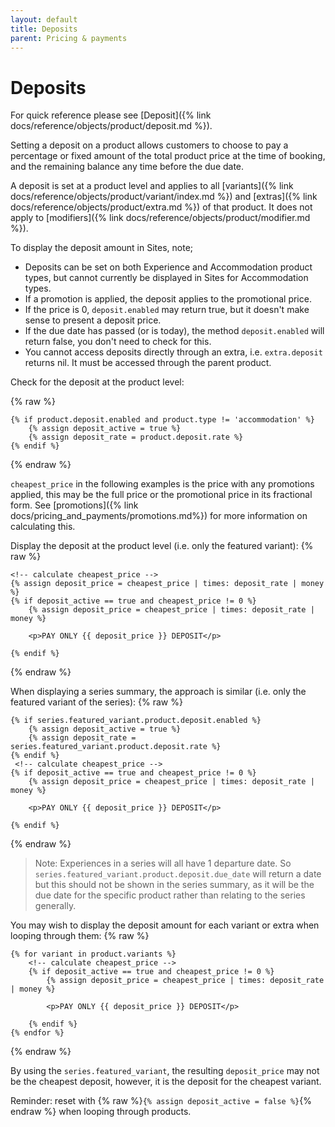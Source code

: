 ```yaml
---
layout: default
title: Deposits
parent: Pricing & payments
---
```


# Deposits

For quick reference please see [Deposit]({% link docs/reference/objects/product/deposit.md %}).

Setting a deposit on a product allows customers to choose to pay a percentage or fixed amount of the total product price at the time of booking, and the remaining balance any time before the due date.

A deposit is set at a product level and applies to all [variants]({% link docs/reference/objects/product/variant/index.md %}) and [extras]({% link docs/reference/objects/product/extra.md %}) of that product. It does not apply to [modifiers]({% link docs/reference/objects/product/modifier.md %}).

To display the deposit amount in Sites, note;

- Deposits can be set on both Experience and Accommodation product types, but cannot currently be displayed in Sites for Accommodation types. 
- If a promotion is applied, the deposit applies to the promotional price.
- If the price is 0, `deposit.enabled` may return true, but it doesn't make sense to present a deposit price.
- If the due date has passed (or is today), the method `deposit.enabled` will return false, you don't need to check for this.
- You cannot access deposits directly through an extra, i.e. `extra.deposit` returns nil. It must be accessed through the parent product.

Check for the deposit at the product level:

{% raw %}
```liquid
{% if product.deposit.enabled and product.type != 'accommodation' %}
    {% assign deposit_active = true %}
    {% assign deposit_rate = product.deposit.rate %}
{% endif %}
```
{% endraw %}

`cheapest_price` in the following examples is the price with any promotions applied, this may be the full price or the promotional price in its fractional form.
See [promotions]({% link docs/pricing_and_payments/promotions.md%}) for more information on calculating this.

Display the deposit at the product level (i.e. only the featured variant):
{% raw %}
```liquid
<!-- calculate cheapest_price -->
{% assign deposit_price = cheapest_price | times: deposit_rate | money %}
{% if deposit_active == true and cheapest_price != 0 %}
    {% assign deposit_price = cheapest_price | times: deposit_rate | money %}

    <p>PAY ONLY {{ deposit_price }} DEPOSIT</p>

{% endif %}
```
{% endraw %}

When displaying a series summary, the approach is similar (i.e. only the featured variant of the series):
{% raw %}
```liquid
{% if series.featured_variant.product.deposit.enabled %}
    {% assign deposit_active = true %}
    {% assign deposit_rate = series.featured_variant.product.deposit.rate %}
{% endif %}
 <!-- calculate cheapest_price -->
{% if deposit_active == true and cheapest_price != 0 %}
    {% assign deposit_price = cheapest_price | times: deposit_rate | money %}

    <p>PAY ONLY {{ deposit_price }} DEPOSIT</p>

{% endif %}
```
{% endraw %}

> Note: Experiences in a series will all have 1 departure date. So `series.featured_variant.product.deposit.due_date` will return a date but this should not be shown in the series summary, as it will be the due date for the specific product rather than relating to the series generally.

You may wish to display the deposit amount for each variant or extra when looping through them:
{% raw %}
```liquid
{% for variant in product.variants %}
    <!-- calculate cheapest_price -->
    {% if deposit_active == true and cheapest_price != 0 %}
        {% assign deposit_price = cheapest_price | times: deposit_rate | money %}

        <p>PAY ONLY {{ deposit_price }} DEPOSIT</p>

    {% endif %}
{% endfor %}
```
{% endraw %}

By using the `series.featured_variant`, the resulting `deposit_price` may not be the cheapest deposit, however, it is the deposit for the cheapest variant.

Reminder: reset with {% raw %}`{% assign deposit_active = false %}`{% endraw %} when looping through products.
